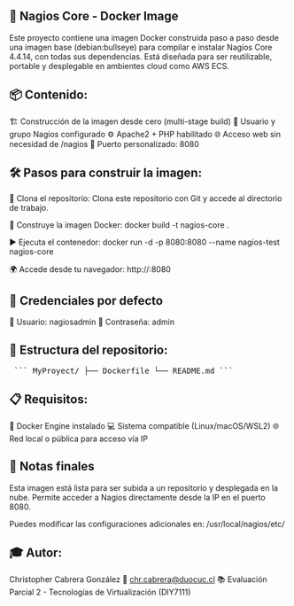 ## 🚀 Nagios Core - Docker Image

Este proyecto contiene una imagen Docker construida paso a paso desde una imagen base (debian:bullseye) para compilar e instalar Nagios Core 4.4.14, con todas sus dependencias. Está diseñada para ser reutilizable, portable y desplegable en ambientes cloud como AWS ECS.

## 📦 Contenido:

🏗️ Construcción de la imagen desde cero (multi-stage build)
👤 Usuario y grupo Nagios configurado
⚙️ Apache2 + PHP habilitado
🌐 Acceso web sin necesidad de /nagios
🔧 Puerto personalizado: 8080

## 🛠️ Pasos para construir la imagen:

🔁 Clona el repositorio:
Clona este repositorio con Git y accede al directorio de trabajo.

🧱 Construye la imagen Docker:
docker build -t nagios-core .

▶️ Ejecuta el contenedor:
docker run -d -p 8080:8080 --name nagios-test nagios-core

🌍 Accede desde tu navegador:
http://<IP-del-host>:8080

## 🔐 Credenciales por defecto

👤 Usuario: nagiosadmin
🔑 Contraseña: admin

## 📁 Estructura del repositorio:

<pre> ``` MyProyect/ ├── Dockerfile └── README.md ``` </pre>

## 📋 Requisitos:

🐳 Docker Engine instalado
💻 Sistema compatible (Linux/macOS/WSL2)
🌐 Red local o pública para acceso vía IP

## 🧠 Notas finales
Esta imagen está lista para ser subida a un repositorio y desplegada en la nube. Permite acceder a Nagios directamente desde la IP en el puerto 8080.

Puedes modificar las configuraciones adicionales en:
/usr/local/nagios/etc/

## 🎓 Autor:
Christopher Cabrera González
📧 chr.cabrera@duocuc.cl
📚 Evaluación Parcial 2 - Tecnologías de Virtualización (DIY7111)


